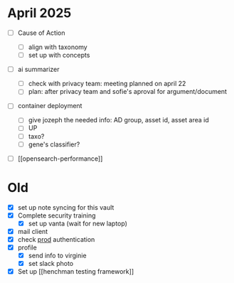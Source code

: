 # April 2025

- [ ] Cause of Action
	- [ ] align with taxonomy
	- [ ] set up with concepts
- [ ] ai summarizer
	- [ ] check with privacy team: meeting planned on april 22 
	- [ ] plan: after privacy team and sofie's aproval for argument/document
- [ ] container deployment
	- [ ] give jozeph the needed info: AD group, asset id, asset area id
	- [ ] UP
	- [ ] taxo?
	- [ ] gene's classifier?
- [ ] [[opensearch-performance]]


# Old
- [x] set up note syncing for this vault
- [x] Complete security training
	- [x] set up vanta (wait for new laptop)
- [x] mail client
- [x] check [prod](https://ops-dashboard.henchman.io/) authentication
- [x] profile
	- [x] send info to virginie
	- [x] set slack photo
- [x] Set up [[henchman testing framework]]
